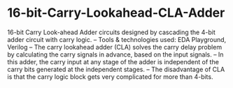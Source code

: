 # 16-bit-Carry-Lookahead-CLA-Adder
16-bit Carry Look-ahead Adder circuits designed by cascading the 4-bit adder circuit with carry logic.
– Tools & technologies used: EDA Playground, Verilog
– The carry lookahead adder (CLA) solves the carry delay problem by calculating the carry signals in advance, based
on the input signals.
– In this adder, the carry input at any stage of the adder is independent of the carry bits generated at the independent
stages.
– The disadvantage of CLA is that the carry logic block gets very complicated for more than 4-bits.
